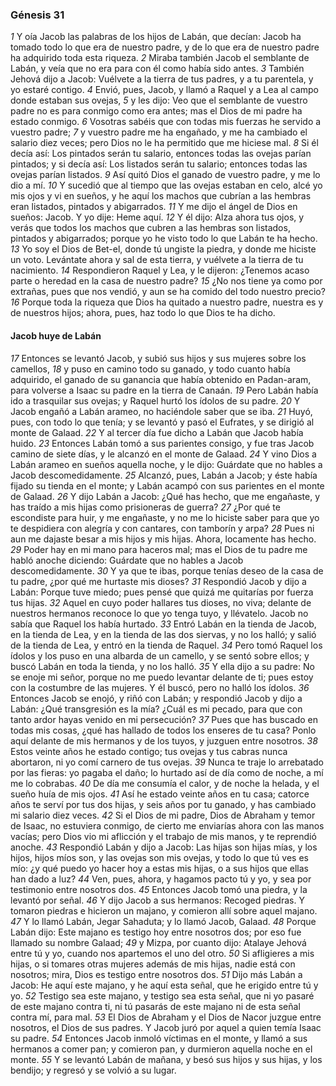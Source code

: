 ### Génesis 31

_1_ Y oía Jacob las palabras de los hijos de Labán, que decían: Jacob ha tomado todo lo que era de nuestro padre, y de lo que era de nuestro padre ha adquirido toda esta riqueza. 
_2_ Miraba también Jacob el semblante de Labán, y veía que no era para con él como había sido antes. 
_3_ También Jehová dijo a Jacob: Vuélvete a la tierra de tus padres, y a tu parentela, y yo estaré contigo. 
_4_ Envió, pues, Jacob, y llamó a Raquel y a Lea al campo donde estaban sus ovejas, 
_5_ y les dijo: Veo que el semblante de vuestro padre no es para conmigo como era antes; mas el Dios de mi padre ha estado conmigo. 
_6_ Vosotras sabéis que con todas mis fuerzas he servido a vuestro padre; 
_7_ y vuestro padre me ha engañado, y me ha cambiado el salario diez veces; pero Dios no le ha permitido que me hiciese mal. 
_8_ Si él decía así: Los pintados serán tu salario, entonces todas las ovejas parían pintados; y si decía así: Los listados serán tu salario; entonces todas las ovejas parían listados. 
_9_ Así quitó Dios el ganado de vuestro padre, y me lo dio a mí. 
_10_ Y sucedió que al tiempo que las ovejas estaban en celo, alcé yo mis ojos y vi en sueños, y he aquí los machos que cubrían a las hembras eran listados, pintados y abigarrados. 
_11_ Y me dijo el ángel de Dios en sueños: Jacob. Y yo dije: Heme aquí. 
_12_ Y él dijo: Alza ahora tus ojos, y verás que todos los machos que cubren a las hembras son listados, pintados y abigarrados; porque yo he visto todo lo que Labán te ha hecho. 
_13_ Yo soy el Dios de Bet-el, donde tú ungiste la piedra, y donde me hiciste un voto. Levántate ahora y sal de esta tierra, y vuélvete a la tierra de tu nacimiento. 
_14_ Respondieron Raquel y Lea, y le dijeron: ¿Tenemos acaso parte o heredad en la casa de nuestro padre? 
_15_ ¿No nos tiene ya como por extrañas, pues que nos vendió, y aun se ha comido del todo nuestro precio? 
_16_ Porque toda la riqueza que Dios ha quitado a nuestro padre, nuestra es y de nuestros hijos; ahora, pues, haz todo lo que Dios te ha dicho. 

#### Jacob huye de Labán

_17_ Entonces se levantó Jacob, y subió sus hijos y sus mujeres sobre los camellos, 
_18_ y puso en camino todo su ganado, y todo cuanto había adquirido, el ganado de su ganancia que había obtenido en Padan-aram, para volverse a Isaac su padre en la tierra de Canaán. 
_19_ Pero Labán había ido a trasquilar sus ovejas; y Raquel hurtó los ídolos de su padre. 
_20_ Y Jacob engañó a Labán arameo, no haciéndole saber que se iba. 
_21_ Huyó, pues, con todo lo que tenía; y se levantó y pasó el Eufrates, y se dirigió al monte de Galaad. 
_22_ Y al tercer día fue dicho a Labán que Jacob había huido. 
_23_ Entonces Labán tomó a sus parientes consigo, y fue tras Jacob camino de siete días, y le alcanzó en el monte de Galaad. 
_24_ Y vino Dios a Labán arameo en sueños aquella noche, y le dijo: Guárdate que no hables a Jacob descomedidamente. 
_25_ Alcanzó, pues, Labán a Jacob; y éste había fijado su tienda en el monte; y Labán acampó con sus parientes en el monte de Galaad. 
_26_ Y dijo Labán a Jacob: ¿Qué has hecho, que me engañaste, y has traído a mis hijas como prisioneras de guerra? 
_27_ ¿Por qué te escondiste para huir, y me engañaste, y no me lo hiciste saber para que yo te despidiera con alegría y con cantares, con tamborín y arpa? 
_28_ Pues ni aun me dajaste besar a mis hijos y mis hijas. Ahora, locamente has hecho. 
_29_ Poder hay en mi mano para haceros mal; mas el Dios de tu padre me habló anoche diciendo: Guárdate que no hables a Jacob descomedidamente. 
_30_ Y ya que te ibas, porque tenías deseo de la casa de tu padre, ¿por qué me hurtaste mis dioses? 
_31_ Respondió Jacob y dijo a Labán: Porque tuve miedo; pues pensé que quizá me quitarías por fuerza tus hijas. 
_32_ Aquel en cuyo poder hallares tus dioses, no viva; delante de nuestros hermanos reconoce lo que yo tenga tuyo, y llévatelo. Jacob no sabía que Raquel los había hurtado. 
_33_ Entró Labán en la tienda de Jacob, en la tienda de Lea, y en la tienda de las dos siervas, y no los halló; y salió de la tienda de Lea, y entró en la tienda de Raquel. 
_34_ Pero tomó Raquel los ídolos y los puso en una albarda de un camello, y se sentó sobre ellos; y buscó Labán en toda la tienda, y no los halló. 
_35_ Y ella dijo a su padre: No se enoje mi señor, porque no me puedo levantar delante de ti; pues estoy con la costumbre de las mujeres. Y él buscó, pero no halló los ídolos. 
_36_ Entonces Jacob se enojó, y riñó con Labán; y respondió Jacob y dijo a Labán: ¿Qué transgresión es la mía? ¿Cuál es mi pecado, para que con tanto ardor hayas venido en mi persecución? 
_37_ Pues que has buscado en todas mis cosas, ¿qué has hallado de todos los enseres de tu casa? Ponlo aquí delante de mis hermanos y de los tuyos, y juzguen entre nosotros. 
_38_ Estos veinte años he estado contigo; tus ovejas y tus cabras nunca abortaron, ni yo comí carnero de tus ovejas. 
_39_ Nunca te traje lo arrebatado por las fieras: yo pagaba el daño; lo hurtado así de día como de noche, a mí me lo cobrabas. 
_40_ De día me consumía el calor, y de noche la helada, y el sueño huía de mis ojos. 
_41_ Así he estado veinte años en tu casa; catorce años te serví por tus dos hijas, y seis años por tu ganado, y has cambiado mi salario diez veces. 
_42_ Si el Dios de mi padre, Dios de Abraham y temor de Isaac, no estuviera conmigo, de cierto me enviarías ahora con las manos vacías; pero Dios vio mi aflicción y el trabajo de mis manos, y te reprendió anoche. 
_43_ Respondió Labán y dijo a Jacob: Las hijas son hijas mías, y los hijos, hijos míos son, y las ovejas son mis ovejas, y todo lo que tú ves es mío: ¿y qué puedo yo hacer hoy a estas mis hijas, o a sus hijos que ellas han dado a luz? 
_44_ Ven, pues, ahora, y hagamos pacto tú y yo, y sea por testimonio entre nosotros dos. 
_45_ Entonces Jacob tomó una piedra, y la levantó por señal. 
_46_ Y dijo Jacob a sus hermanos: Recoged piedras. Y tomaron piedras e hicieron un majano, y comieron allí sobre aquel majano. 
_47_ Y lo llamó Labán, Jegar Sahaduta; y lo llamó Jacob, Galaad. 
_48_ Porque Labán dijo: Este majano es testigo hoy entre nosotros dos; por eso fue llamado su nombre Galaad; 
_49_ y Mizpa, por cuanto dijo: Atalaye Jehová entre tú y yo, cuando nos apartemos el uno del otro. 
_50_ Si afligieres a mis hijas, o si tomares otras mujeres además de mis hijas, nadie está con nosotros; mira, Dios es testigo entre nosotros dos. 
_51_ Dijo más Labán a Jacob: He aquí este majano, y he aquí esta señal, que he erigido entre tú y yo. 
_52_ Testigo sea este majano, y testigo sea esta señal, que ni yo pasaré de este majano contra ti, ni tú pasarás de este majano ni de esta señal contra mí, para mal. 
_53_ El Dios de Abraham y el Dios de Nacor juzgue entre nosotros, el Dios de sus padres. Y Jacob juró por aquel a quien temía Isaac su padre. 
_54_ Entonces Jacob inmoló víctimas en el monte, y llamó a sus hermanos a comer pan; y comieron pan, y durmieron aquella noche en el monte. 
_55_ Y se levantó Labán de mañana, y besó sus hijos y sus hijas, y los bendijo; y regresó y se volvió a su lugar. 


